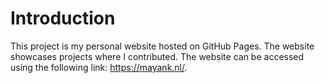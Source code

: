 # Introduction
This project is my personal website hosted on GitHub Pages. The website showcases projects where I contributed. The website can be accessed using the following link: https://mayank.nl/.